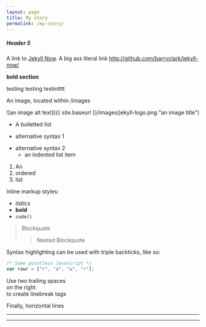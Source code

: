 ```yaml
---
layout: page
title: My story
permalink: /my-story/
---
```




##### Header 5

A link to [Jekyll Now](http://github.com/barryclark/jekyll-now/). A big ass literal link <http://github.com/barryclark/jekyll-now/>

**bold section**

testing
testing
testintttt


An image, located within /images

![an image alt text]({{ site.baseurl }}/images/jekyll-logo.png "an image title")

* A bulletted list
- alternative syntax 1
+ alternative syntax 2
  - an indented list item

1. An
2. ordered
3. list

Inline markup styles:

- _italics_
- **bold**
- `code()`

> Blockquote
>> Nested Blockquote

Syntax highlighting can be used with triple backticks, like so:

```javascript
/* Some pointless Javascript */
var rawr = ["r", "a", "w", "r"];
```

Use two trailing spaces  
on the right  
to create linebreak tags  

Finally, horizontal lines

----
****

